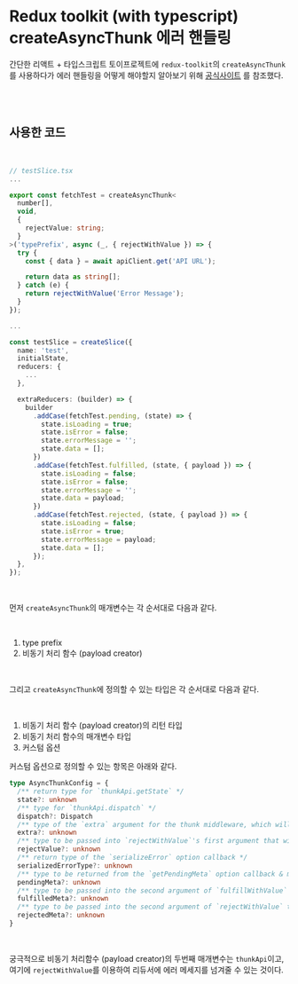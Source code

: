 # Redux toolkit (with typescript) createAsyncThunk 에러 핸들링

간단한 리액트 + 타입스크립트 토이프로젝트에 `redux-toolkit`의 `createAsyncThunk`를 사용하다가 에러 핸들링을 어떻게 해야할지 알아보기 위해 [공식사이트](https://redux-toolkit.js.org/usage/usage-with-typescript) 를 참조했다.

<br/>
<br/>

## 사용한 코드

<br/>

```typescript
// testSlice.tsx
...

export const fetchTest = createAsyncThunk<
  number[],
  void,
  {
    rejectValue: string;
  }
>('typePrefix', async (_, { rejectWithValue }) => {
  try {
    const { data } = await apiClient.get('API URL');

    return data as string[];
  } catch (e) {
    return rejectWithValue('Error Message');
  }
});

...

const testSlice = createSlice({
  name: 'test',
  initialState,
  reducers: {
    ...
  },

  extraReducers: (builder) => {
    builder
      .addCase(fetchTest.pending, (state) => {
        state.isLoading = true;
        state.isError = false;
        state.errorMessage = '';
        state.data = [];
      })
      .addCase(fetchTest.fulfilled, (state, { payload }) => {
        state.isLoading = false;
        state.isError = false;
        state.errorMessage = '';
        state.data = payload;
      })
      .addCase(fetchTest.rejected, (state, { payload }) => {
        state.isLoading = false;
        state.isError = true;
        state.errorMessage = payload;
        state.data = [];
      });
  },
});
```

<br/>

먼저 `createAsyncThunk`의 매개변수는 각 순서대로 다음과 같다.

<br/>

1. type prefix
2. 비동기 처리 함수 (payload creator)

<br/>

그리고 `createAsyncThunk`에 정의할 수 있는 타입은 각 순서대로 다음과 같다.

<br/>

1. 비동기 처리 함수 (payload creator)의 리턴 타입
2. 비동기 처리 함수의 매개변수 타입
3. 커스텀 옵션

커스텀 옵션으로 정의할 수 있는 항목은 아래와 같다.

```typescript
type AsyncThunkConfig = {
  /** return type for `thunkApi.getState` */
  state?: unknown
  /** type for `thunkApi.dispatch` */
  dispatch?: Dispatch
  /** type of the `extra` argument for the thunk middleware, which will be passed in as `thunkApi.extra` */
  extra?: unknown
  /** type to be passed into `rejectWithValue`'s first argument that will end up on `rejectedAction.payload` */
  rejectValue?: unknown
  /** return type of the `serializeError` option callback */
  serializedErrorType?: unknown
  /** type to be returned from the `getPendingMeta` option callback & merged into `pendingAction.meta` */
  pendingMeta?: unknown
  /** type to be passed into the second argument of `fulfillWithValue` to finally be merged into `fulfilledAction.meta` */
  fulfilledMeta?: unknown
  /** type to be passed into the second argument of `rejectWithValue` to finally be merged into `rejectedAction.meta` */
  rejectedMeta?: unknown
}
```

<br/>

궁극적으로 비동기 처리함수 (payload creator)의 두번째 매개변수는 `thunkApi`이고, 여기에 `rejectWithValue`를 이용하여 리듀서에 에러 메세지를 넘겨줄 수 있는 것이다.

